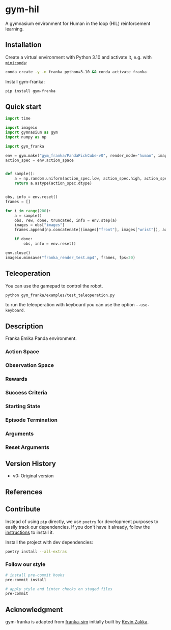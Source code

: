 # gym-hil

A gymnasium environment for Human in the loop (HIL) reinforcement learning.

## Installation

Create a virtual environment with Python 3.10 and activate it, e.g. with [`miniconda`](https://docs.anaconda.com/free/miniconda/index.html):
```bash
conda create -y -n franka python=3.10 && conda activate franka
```

Install gym-franka:
```bash
pip install gym-franka
```

## Quick start

```python
import time

import imageio
import gymnasium as gym
import numpy as np

import gym_franka

env = gym.make("gym_franka/PandaPickCube-v0", render_mode="human", image_obs=True)
action_spec = env.action_space


def sample():
    a = np.random.uniform(action_spec.low, action_spec.high, action_spec.shape)
    return a.astype(action_spec.dtype)


obs, info = env.reset()
frames = []

for i in range(200):
    a = sample()
    obs, rew, done, truncated, info = env.step(a)
    images = obs["images"]
    frames.append(np.concatenate((images["front"], images["wrist"]), axis=0))

    if done:
        obs, info = env.reset()

env.close()
imageio.mimsave("franka_render_test.mp4", frames, fps=20)
```


## Teleoperation
You can use the gamepad to control the robot.

```bash
python gym_franka/examples/test_teleoperation.py
```
to run the teleoperation with keyboard you can use the option `--use-keyboard`.

## Description

Franka Emika Panda environment.

### Action Space


### Observation Space


### Rewards


### Success Criteria


### Starting State


### Episode Termination


### Arguments


### Reset Arguments


## Version History

* v0: Original version


## References


## Contribute

Instead of using `pip` directly, we use `poetry` for development purposes to easily track our dependencies.
If you don't have it already, follow the [instructions](https://python-poetry.org/docs/#installation) to install it.

Install the project with dev dependencies:
```bash
poetry install --all-extras
```

### Follow our style

```bash
# install pre-commit hooks
pre-commit install

# apply style and linter checks on staged files
pre-commit
```

## Acknowledgment

gym-franka is adapted from [franka-sim](https://github.com/rail-berkeley/serl/tree/main/franka_sim) initially built by [Kevin Zakka](https://kzakka.com/).
